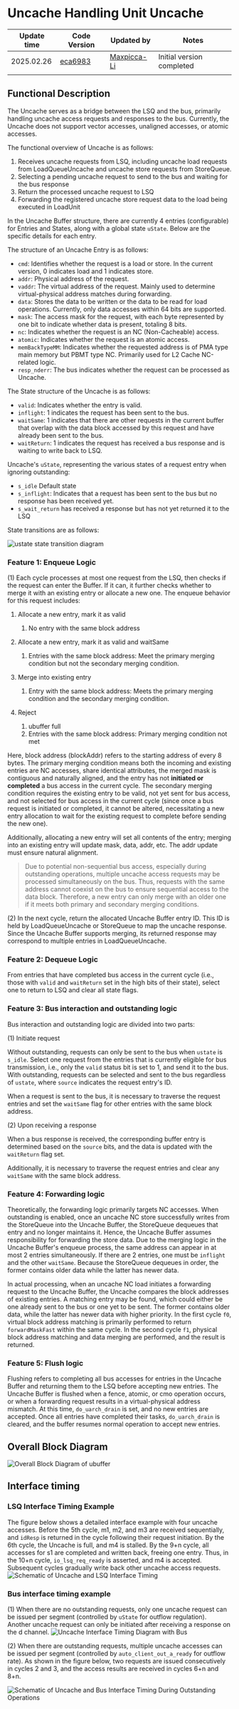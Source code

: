 # Uncache Handling Unit Uncache

| Update time | Code Version                                                                                                                                            | Updated by                                     | Notes                     |
| ----------- | ------------------------------------------------------------------------------------------------------------------------------------------------------- | ---------------------------------------------- | ------------------------- |
| 2025.02.26  | [eca6983](https://github.com/OpenXiangShan/XiangShan/blob/eca6983f19d9c20aa907987dff616649c3d204a2/src/main/scala/xiangshan/cache/dcache/Uncache.scala) | [Maxpicca-Li](https://github.com/Maxpicca-Li/) | Initial version completed |
|             |                                                                                                                                                         |                                                |                           |

## Functional Description

The Uncache serves as a bridge between the LSQ and the bus, primarily handling
uncache access requests and responses to the bus. Currently, the Uncache does
not support vector accesses, unaligned accesses, or atomic accesses.

The functional overview of Uncache is as follows:

1. Receives uncache requests from LSQ, including uncache load requests from
   LoadQueueUncache and uncache store requests from StoreQueue.
2. Selecting a pending uncache request to send to the bus and waiting for the
   bus response
3. Return the processed uncache request to LSQ
4. Forwarding the registered uncache store request data to the load being
   executed in LoadUnit

In the Uncache Buffer structure, there are currently 4 entries (configurable)
for Entries and States, along with a global state `uState`. Below are the
specific details for each entry.

The structure of an Uncache Entry is as follows:

* `cmd`: Identifies whether the request is a load or store. In the current
  version, 0 indicates load and 1 indicates store.
* `addr`: Physical address of the request.
* `vaddr`: The virtual address of the request. Mainly used to determine
  virtual-physical address matches during forwarding.
* `data`: Stores the data to be written or the data to be read for load
  operations. Currently, only data accesses within 64 bits are supported.
* `mask`: The access mask for the request, with each byte represented by one bit
  to indicate whether data is present, totaling 8 bits.
* `nc`: Indicates whether the request is an NC (Non-Cacheable) access.
* `atomic`: Indicates whether the request is an atomic access.
* `memBackTypeMM`: Indicates whether the requested address is of PMA type main
  memory but PBMT type NC. Primarily used for L2 Cache NC-related logic.
* `resp_nderr`: The bus indicates whether the request can be processed as
  Uncache.

The State structure of the Uncache is as follows:

* `valid`: Indicates whether the entry is valid.
* `inflight`: 1 indicates the request has been sent to the bus.
* `waitSame`: 1 indicates that there are other requests in the current buffer
  that overlap with the data block accessed by this request and have already
  been sent to the bus.
* `waitReturn`: 1 indicates the request has received a bus response and is
  waiting to write back to LSQ.

Uncache's `uState`, representing the various states of a request entry when
ignoring outstanding:

* `s_idle` Default state
* `s_inflight`: Indicates that a request has been sent to the bus but no
  response has been received yet.
* `s_wait_return` has received a response but has not yet returned it to the LSQ

State transitions are as follows:

![ustate state transition diagram](./figure/Uncache-uState.svg)

### Feature 1: Enqueue Logic

(1) Each cycle processes at most one request from the LSQ, then checks if the
request can enter the Buffer. If it can, it further checks whether to merge it
with an existing entry or allocate a new one. The enqueue behavior for this
request includes:

1. Allocate a new entry, mark it as valid

   1. No entry with the same block address
2. Allocate a new entry, mark it as valid and waitSame

   1. Entries with the same block address: Meet the primary merging condition
      but not the secondary merging condition.
3. Merge into existing entry

   1. Entry with the same block address: Meets the primary merging condition and
      the secondary merging condition.
4. Reject

   1. ubuffer full
   2. Entries with the same block address: Primary merging condition not met

Here, block address (blockAddr) refers to the starting address of every 8 bytes.
The primary merging condition means both the incoming and existing entries are
NC accesses, share identical attributes, the merged mask is contiguous and
naturally aligned, and the entry has not **initiated or completed** a bus access
in the current cycle. The secondary merging condition requires the existing
entry to be valid, not yet sent for bus access, and not selected for bus access
in the current cycle (since once a bus request is initiated or completed, it
cannot be altered, necessitating a new entry allocation to wait for the existing
request to complete before sending the new one).

Additionally, allocating a new entry will set all contents of the entry; merging
into an existing entry will update mask, data, addr, etc. The addr update must
ensure natural alignment.

> Due to potential non-sequential bus access, especially during outstanding
> operations, multiple uncache access requests may be processed simultaneously
> on the bus. Thus, requests with the same address cannot coexist on the bus to
> ensure sequential access to the data block. Therefore, a new entry can only
> merge with an older one if it meets both primary and secondary merging
> conditions.

(2) In the next cycle, return the allocated Uncache Buffer entry ID. This ID is
held by LoadQueueUncache or StoreQueue to map the uncache response. Since the
Uncache Buffer supports merging, its returned response may correspond to
multiple entries in LoadQueueUncache.

### Feature 2: Dequeue Logic

From entries that have completed bus access in the current cycle (i.e., those
with `valid` and `waitReturn` set in the high bits of their state), select one
to return to LSQ and clear all state flags.

### Feature 3: Bus interaction and outstanding logic

Bus interaction and outstanding logic are divided into two parts:

(1) Initiate request

Without outstanding, requests can only be sent to the bus when `ustate` is
`s_idle`. Select one request from the entries that is currently eligible for bus
transmission, i.e., only the `valid` status bit is set to 1, and send it to the
bus. With outstanding, requests can be selected and sent to the bus regardless
of `ustate`, where `source` indicates the request entry's ID.

When a request is sent to the bus, it is necessary to traverse the request
entries and set the `waitSame` flag for other entries with the same block
address.

(2) Upon receiving a response

When a bus response is received, the corresponding buffer entry is determined
based on the `source` bits, and the data is updated with the `waitReturn` flag
set.

Additionally, it is necessary to traverse the request entries and clear any
`waitSame` with the same block address.

### Feature 4: Forwarding logic

Theoretically, the forwarding logic primarily targets NC accesses. When
outstanding is enabled, once an uncache NC store successfully writes from the
StoreQueue into the Uncache Buffer, the StoreQueue dequeues that entry and no
longer maintains it. Hence, the Uncache Buffer assumes responsibility for
forwarding the store data. Due to the merging logic in the Uncache Buffer's
enqueue process, the same address can appear in at most 2 entries
simultaneously. If there are 2 entries, one must be `inflight` and the other
`waitSame`. Because the StoreQueue dequeues in order, the former contains older
data while the latter has newer data.

In actual processing, when an uncache NC load initiates a forwarding request to
the Uncache Buffer, the Uncache compares the block addresses of existing
entries. A matching entry may be found, which could either be one already sent
to the bus or one yet to be sent. The former contains older data, while the
latter has newer data with higher priority. In the first cycle `f0`, virtual
block address matching is primarily performed to return `forwardMaskFast` within
the same cycle. In the second cycle `f1`, physical block address matching and
data merging are performed, and the result is returned.

### Feature 5: Flush logic

Flushing refers to completing all bus accesses for entries in the Uncache Buffer
and returning them to the LSQ before accepting new entries. The Uncache Buffer
is flushed when a fence, atomic, or cmo operation occurs, or when a forwarding
request results in a virtual-physical address mismatch. At this time,
`do_uarch_drain` is set, and no new entries are accepted. Once all entries have
completed their tasks, `do_uarch_drain` is cleared, and the buffer resumes
normal operation to accept new entries.

## Overall Block Diagram

<!-- 请使用 svg -->

![Overall Block Diagram of ubuffer](./figure/Uncache.svg)

## Interface timing

### LSQ Interface Timing Example

The figure below shows a detailed interface example with four uncache accesses.
Before the 5th cycle, m1, m2, and m3 are received sequentially, and `idResp` is
returned in the cycle following their request initiation. By the 6th cycle, the
Uncache is full, and m4 is stalled. By the 9+n cycle, all accesses for s1 are
completed and written back, freeing one entry. Thus, in the 10+n cycle,
`io_lsq_req_ready` is asserted, and m4 is accepted. Subsequent cycles gradually
write back other uncache access requests. ![Schematic of Uncache and LSQ
Interface Timing](./figure/Uncache-timing-with-lsq.svg)

<!--
{
  signal: [
    {name: 'clk',                     wave: 'p......|.......'},
    {name: 'io_lsq_req_valid',        wave: '0101...|..0....'},
    {name: 'io_lsq_req_ready',        wave: '1....0.|.1.....'},
    {name: 'io_lsq_req_bits_id',      wave: 'x3x456.|..x....', data:['m1','m2','m3','m4']},
    {name: 'io_lsq_idResp_valid',     wave: '0.101.0|..10...'},
    {name: 'io_lsq_idResp_bits_mid',  wave: 'x.3x45x|..6x...', data: ['m1', 'm2', 'm3', 'm4']},
    {name: 'io_lsq_idResp_bits_sid',  wave: 'x.3x45x|..5x...', data: ['s1', 's2', 's3', 's4']},
    {name: 'io_lsq_resp_valid',       wave: '0......|10.1010'},
    {name: 'io_lsq_resp_bits_id',     wave: 'x......|3x.4x5x', data: ['s1', 's2', 's3']},
  ],
  config: { hscale: 1 },
  head: {
    text:'LSQ <=> Uncache',
    tick:1,
    every:1
  },
}
-->

### Bus interface timing example

(1) When there are no outstanding requests, only one uncache request can be
issued per segment (controlled by `uState` for outflow regulation). Another
uncache request can only be initiated after receiving a response on the d
channel. ![Uncache Interface Timing Diagram with
Bus](./figure/Uncache-timing-with-bus.svg)

<!-- 
{
  signal: [
    {name: 'clk',                           wave: 'p..|.....|...'},
    {name: 'auto_client_out_a_ready',       wave: '1..|.....|...'},
    {name: 'auto_client_out_a_valid',       wave: '010|...10|...'},
    {name: 'auto_client_out_a_bits_source', wave: 'x3x|...4x|...', data: ['s1','s2']},
    {name: 'auto_client_out_d_valid',       wave: '0..|10...|10.'},
    {name: 'auto_client_out_d_bits_source', wave: 'x..|3x...|3x.', data: ['s1', 's2']},
  ],
  config: { hscale: 1 },
  head: {
    text:'Uncache <=> Bus',
    tick:1,
    every:1
  },
}
 -->

(2) When there are outstanding requests, multiple uncache accesses can be issued
per segment (controlled by `auto_client_out_a_ready` for outflow rate). As shown
in the figure below, two requests are issued consecutively in cycles 2 and 3,
and the access results are received in cycles 6+n and 8+n.

![Schematic of Uncache and Bus Interface Timing During Outstanding
Operations](./figure/Uncache-timing-with-bus-outstanding.svg)

<!-- 
{
  signal: [
    {name: 'clk',                           wave: 'p..|......'},
    {name: 'auto_client_out_a_ready',       wave: '1..|......'},
    {name: 'auto_client_out_a_valid',       wave: '01.0|.....'},
    {name: 'auto_client_out_a_bits_source', wave: 'x34x|.....', data: ['s1','s2']},
    {name: 'auto_client_out_d_valid',       wave: '0...|1010.'},
    {name: 'auto_client_out_d_bits_source', wave: 'x...|3x4x.', data: ['s1', 's2']},
  ],
  config: { hscale: 1 },
  head: {
    text:'Uncache <=> Bus when outstanding',
    tick:1,
    every:1
  },
}
 -->
